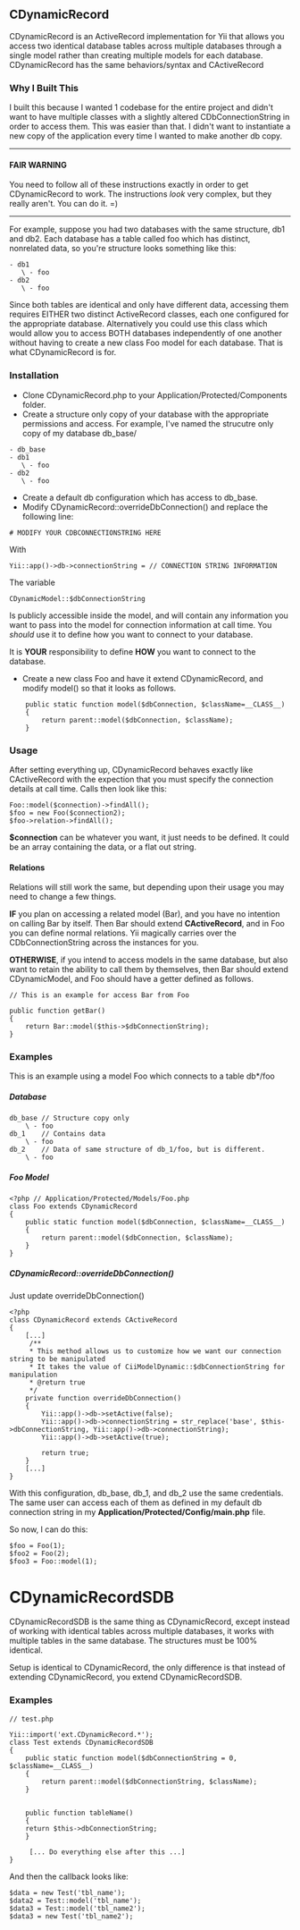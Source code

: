 ## CDynamicRecord

CDynamicRecord is an ActiveRecord implementation for Yii that allows you access two identical database tables across multiple databases through a single model rather than creating multiple models for each database. CDynamicRecord has the same behaviors/syntax and CActiveRecord

### Why I Built This
I built this because I wanted 1 codebase for the entire project and didn't want to have multiple classes with a slightly altered CDbConnectionString in order to access them. This was easier than that. I didn't want to instantiate a new copy of the application every time I wanted to make another db copy.

--------------------------------------
#### FAIR WARNING
You need to follow all of these instructions exactly in order to get CDynamicRecord to work. The instructions _look_ very complex, but they really aren't. You can do it. =)

--------------------------------------

For example, suppose you had two databases with the same structure, db1 and db2. Each database has a table called foo which has distinct, nonrelated data, so you're structure looks something like this:

~~~
- db1
   \ - foo
- db2
   \ - foo
~~~

Since both tables are identical and only have different data, accessing them requires EITHER two distinct ActiveRecord classes, each one configured for the appropriate database. Alternatively you could use this class which would allow you to access BOTH databases independently of one another without having to create a new class Foo model for each database. That is what CDynamicRecord is for.

### Installation
* Clone CDynamicRecord.php to your Application/Protected/Components folder.
* Create a structure only copy of your database with the appropriate permissions and access. For example, I've named the strucutre only copy of my database db_base/

~~~
- db_base
- db1
   \ - foo
- db2
   \ - foo
~~~

* Create a default db configuration which has access to db_base.
* Modify CDynamicRecord::overrideDbConnection() and replace the following line:

~~~
# MODIFY YOUR CDBCONNECTIONSTRING HERE
~~~

With

~~~
Yii::app()->db->connectionString = // CONNECTION STRING INFORMATION
~~~

The variable

~~~
CDynamicModel::$dbConnectionString
~~~

Is publicly accessible inside the model, and will contain any information you want to pass into the model for connection information at call time. You _should_ use it to define how you want to connect to your database.

It is __YOUR__ responsibility to define __HOW__ you want to connect to the database.

* Create a new class Foo and have it extend CDynamicRecord, and modify model() so that it looks as follows.

~~~
    public static function model($dbConnection, $className=__CLASS__)
    {
        return parent::model($dbConnection, $className);
    }
~~~  

### Usage
After setting everything up, CDynamicRecord behaves exactly like CActiveRecord with the expection that you must specify the connection details at call time. Calls then look like this:

~~~
Foo::model($connection)->findAll();
$foo = new Foo($connection2);
$foo->relation->findAll();
~~~

__$connection__ can be whatever you want, it just needs to be defined. It could be an array containing the data, or a flat out string.

#### Relations

Relations will still work the same, but depending upon their usage you may need to change a few things.

__IF__ you plan on accessing a related model (Bar), and you have no intention on calling Bar by itself. Then Bar should extend __CActiveRecord__, and in Foo you can define normal relations. Yii magically carries over the CDbConnectionString across the instances for you.

__OTHERWISE__, if you intend to access models in the same database, but also want to retain the ability to call them by themselves, then Bar should extend CDynamicModel, and Foo should have a getter defined as follows.

~~~
// This is an example for access Bar from Foo

public function getBar()
{
    return Bar::model($this->$dbConnectionString);
}
~~~

### Examples

This is an example using a model Foo which connects to a table db*/foo

##### Database
~~~
db_base // Structure copy only
    \ - foo
db_1    // Contains data
    \ - foo
db_2    // Data of same structure of db_1/foo, but is different.
    \ - foo
~~~

##### Foo Model
~~~
<?php // Application/Protected/Models/Foo.php
class Foo extends CDynamicRecord
{
    public static function model($dbConnection, $className=__CLASS__)
    {
        return parent::model($dbConnection, $className);
    }
}
~~~

##### CDynamicRecord::overrideDbConnection()
Just update overrideDbConnection()
~~~
<?php
class CDynamicRecord extends CActiveRecord
{
    [...]
     /**
     * This method allows us to customize how we want our connection string to be manipulated
     * It takes the value of CiiModelDynamic::$dbConnectionString for manipulation
     * @return true
     */
    private function overrideDbConnection()
    {
        Yii::app()->db->setActive(false);
        Yii::app()->db->connectionString = str_replace('base', $this->dbConnectionString, Yii::app()->db->connectionString);
        Yii::app()->db->setActive(true);
        
        return true;
    }
    [...]
}
~~~

With this configuration, db_base, db_1, and db_2 use the same credentials. The same user can access each of them as defined in my default db connection string in my __Application/Protected/Config/main.php__ file.

So now, I can do this:

~~~
$foo = Foo(1);
$foo2 = Foo(2);
$foo3 = Foo::model(1);
~~~


# CDynamicRecordSDB

CDynamicRecordSDB is the same thing as CDynamicRecord, except instead of working with identical tables across multiple databases, it works with multiple tables in the same database. The structures must be 100% identical.

Setup is identical to CDynamicRecord, the only difference is that instead of extending CDynamicRecord, you extend CDynamicRecordSDB. 

### Examples

~~~
// test.php

Yii::import('ext.CDynamicRecord.*');
class Test extends CDynamicRecordSDB
{
    public static function model($dbConnectionString = 0, $className=__CLASS__)
    {
        return parent::model($dbConnectionString, $className);
    }


    public function tableName()
    {
    return $this->dbConnectionString;
    }

     [... Do everything else after this ...]
}
~~~

And then the callback looks like:

~~~
$data = new Test('tbl_name');
$data2 = Test::model('tbl_name');
$data3 = Test::model('tbl_name2');
$data3 = new Test('tbl_name2');
~~~
